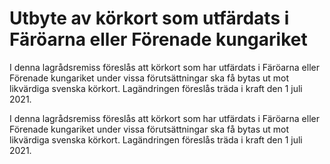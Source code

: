 # Utbyte av körkort som utfärdats i Färöarna eller Förenade kungariket

I denna lagrådsremiss föreslås att körkort som har utfärdats i Färöarna eller Förenade kungariket under vissa förutsättningar ska få bytas ut mot likvärdiga svenska körkort.
Lagändringen föreslås träda i kraft den 1 juli 2021.

I denna lagrådsremiss föreslås att körkort som har utfärdats i Färöarna eller Förenade kungariket under vissa förutsättningar ska få bytas ut mot likvärdiga svenska körkort.
Lagändringen föreslås träda i kraft den 1 juli 2021.
